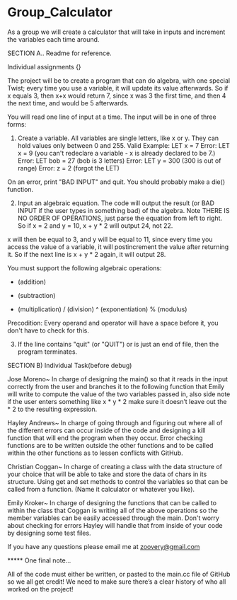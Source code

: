 


# Group_Calculator
As a group we will create a calculator that will take in inputs and increment the variables each time around.

SECTION A.. Readme for reference.

Individual assignments {}

The project will be to create a program that can do algebra, with one special
Twist; every time you use a variable, it will update its value afterwards. So
if x equals 3, then x+x would return 7, since x was 3 the first time, and then
4 the next time, and would be 5 afterwards.

You will read one line of input at a time. The input will be in one of three
forms:
1) Create a variable. All variables are single letters, like x or y. They can
hold values only between 0 and 255.
Valid Example: LET x = 7
Error: LET x = 9 (you can't redeclare a variable - x is already declared to be 7.)
Error: LET bob = 27 (bob is 3 letters)
Error: LET y = 300 (300 is out of range)
Error: z = 2 (forgot the LET)

On an error, print "BAD INPUT" and quit. You should probably make a die()
function.

2) Input an algebraic equation. The code will output the result (or BAD INPUT
if the user types in something bad) of the algebra. Note THERE IS NO ORDER OF
OPERATIONS, just parse the equation from left to right.
So if x = 2 and y = 10, x + y * 2 will output 24, not 22.

x will then be equal to 3, and y will be equal to 11, since every time you
access the value of a variable, it will postincrement the value after returning
it. So if the next line is x + y * 2 again, it will output 28.

You must support the following algebraic operations:
+ (addition)
- (subtraction)
* (multiplication)
/ (division)
^ (exponentiation)
% (modulus)

Precodition: Every operand and operator will have a space before it, you don't
have to check for this.

3) If the line contains "quit" (or "QUIT") or is just an end of file, then the  program terminates.


SECTION B) Individual Task(before debug)
 
Jose Moreno~  In charge of designing the main() so that it reads in the input correctly from the user and branches it to the following function that Emily will write to compute the value of the two variables passed in, also side note if the user enters something like x * y * 2 make sure it doesn’t leave out the * 2 to  the resulting expression.

Hayley Andrews~  In charge of going through and figuring out where all of the different errors can occur inside of the code and designing a kill function that will end the program when they occur. Error checking functions are to be written outside the other functions and to be called within the other functions as to lessen conflicts with GitHub.

Christian Coggan~ In charge of creating a class with the data structure of your choice that will be able to take and store the data of chars in its structure. Using get and set methods to control the variables so that can be called from a function. (Name it calculator or whatever you like).

Emily Kroker~ In charge of designing the functions that can be called to within the class that  Coggan is writing all of the above operations so the member variables can be easily accessed through the main. Don't worry about checking for errors Hayley will handle that from inside of your code by designing some test files.

If you have any questions please email me at zoovery@gmail.com

***** One final note...

All of the code must either be written, or pasted to the main.cc file of GitHub so we all get credit! We need to make sure there’s a clear history of who all worked on the project!
